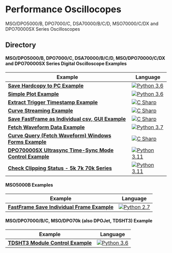 # Performance Oscillocopes
MSO/DPO5000/B, DPO7000/C, DSA70000/B/C/D, MSO70000/C/DX and DPO70000SX Series Oscilloscopes

## Directory
####  MSO/DPO5000/B, DPO7000/C, DSA70000/B/C/D, MSO/DPO70000/C/DX and DPO70000SX Series Digital Oscilloscope Examples

| Example                                                      | Language                                                     |
| ------------------------------------------------------------ | ------------------------------------------------------------ |
| **[Save Hardcopy to PC Example](./src/SaveHardCopyExample)** | [![Python 3.6](https://img.shields.io/badge/python-3.6-&?labelColor=3E434A&colorB=006281&logo=python)](https://www.python.org/downloads/release/python-360/) |
| **[Simple Plot Example](./../MidrangeScopes/src/SimplePlotExample)** | [![Python 3.6](https://img.shields.io/badge/python-3.6-&?labelColor=3E434A&colorB=006281&logo=python)](https://www.python.org/downloads/release/python-360/) |
| **[Extract Trigger Timestamp Example](./src/ExtractTriggerExample)** | [![C Sharp](https://img.shields.io/badge/-C%20Sharp-&?labelColor=3E434A&colorB=73BF44&logo=Microsoft)](https://github.com/dotnet/roslyn) |
| **[Curve Streaming Example](./src/CurvestreamExample)**      | [![C Sharp](https://img.shields.io/badge/-C%20Sharp-&?labelColor=3E434A&colorB=73BF44&logo=Microsoft)](https://github.com/dotnet/roslyn) |
| **[Save FastFrame as Individual csv, GUI Example](./src/Save_Frames_Individually)** | [![C Sharp](https://img.shields.io/badge/-C%20Sharp-&?labelColor=3E434A&colorB=73BF44&logo=Microsoft)](https://github.com/dotnet/roslyn) |
| **[Fetch Waveform Data Example](./src/FetchWaveformDataExample)** | [![Python 3.7](https://img.shields.io/badge/python-3.7-&?labelColor=3E434A&colorB=006281&logo=python)](https://www.python.org/downloads/release/python-370/) |
| **[Curve Query (Fetch Waveform) Windows Forms Example](../TekSeriesScopes_HighSpeedDigitizers/src/CSharpCurveQueryWinforms)** | [![C Sharp](https://img.shields.io/badge/-C%20Sharp-&?labelColor=3E434A&colorB=73BF44&logo=Microsoft)](https://github.com/dotnet/roslyn) |
| **[DPO70000SX Ultrasync Time-Sync Mode Control Example](./src/DPO70000SX_UltrasyncTimeSyncModeControlExample)** | [![Python 3.11](https://img.shields.io/badge/python-3.11-&?labelColor=3E434A&colorB=006281&logo=python)](https://www.python.org/downloads/release/python-3118/) |
| **[Check Clipping Status - 5k 7k 70k Series](./src/Tek5k7k70k_CheckClippingStatus)** | [![Python 3.11](https://img.shields.io/badge/python-3.11-&?labelColor=3E434A&colorB=006281&logo=python)](https://www.python.org/downloads/release/python-3118/) |


#### MSO5000B Examples 
| Example                                                      | Language                                                     |
| ------------------------------------------------------------ | ------------------------------------------------------------ |
| **[FastFrame Save Individual Frame Example](./src/FastFrameSaveIndivFrameExample)** | [![Python 2.7](https://img.shields.io/badge/python-2.7-&?labelColor=3E434A&colorB=006281&logo=python)](https://www.python.org/downloads/release/python-2715/) |



#### MSO/DPO7000/B/C, MSO/DPO70k (also DPOJet, TDSHT3) Example

| Example                                                      | Language                                                     |
| ------------------------------------------------------------ | ------------------------------------------------------------ |
| **[TDSHT3 Module Control Example](./src/TDSHT3ModuleControlExample)** | [![Python 3.6](https://img.shields.io/badge/python-3.6-&?labelColor=3E434A&colorB=006281&logo=python)](https://www.python.org/downloads/release/python-360/) |
